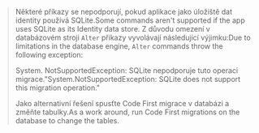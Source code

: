 > <span data-ttu-id="30763-101">Některé příkazy se nepodporují, pokud aplikace jako úložiště dat identity používá SQLite.</span><span class="sxs-lookup"><span data-stu-id="30763-101">Some commands aren't supported if the app uses SQLite as its Identity data store.</span></span> <span data-ttu-id="30763-102">Z důvodu omezení v databázovém stroji `Alter` příkazy vyvolávají následující výjimku:</span><span class="sxs-lookup"><span data-stu-id="30763-102">Due to limitations in the database engine, `Alter` commands throw the following exception:</span></span>
>
> <span data-ttu-id="30763-103">System. NotSupportedException: SQLite nepodporuje tuto operaci migrace.</span><span class="sxs-lookup"><span data-stu-id="30763-103">"System.NotSupportedException: SQLite does not support this migration operation."</span></span> 
>
> <span data-ttu-id="30763-104">Jako alternativní řešení spusťte Code First migrace v databázi a změňte tabulky.</span><span class="sxs-lookup"><span data-stu-id="30763-104">As a work around, run Code First migrations on the database to change the tables.</span></span>
